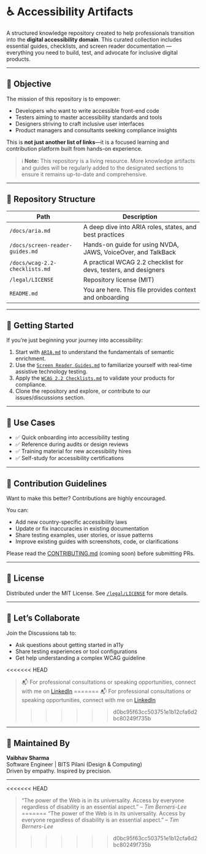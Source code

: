 # ♿ Accessibility Artifacts

A structured knowledge repository created to help professionals transition into the **digital accessibility domain**. This curated collection includes essential guides, checklists, and screen reader documentation — everything you need to build, test, and advocate for inclusive digital products.

---

## 🎯 Objective

The mission of this repository is to empower:

- Developers who want to write accessible front-end code
- Testers aiming to master accessibility standards and tools
- Designers striving to craft inclusive user interfaces
- Product managers and consultants seeking compliance insights

This is **not just another list of links**—it is a focused learning and contribution platform built from hands-on experience.

> ℹ️ **Note:** This repository is a living resource. More knowledge artifacts and guides will be regularly added to the designated sections to ensure it remains up-to-date and comprehensive.

---

## 📁 Repository Structure

| Path                        | Description                                                                 |
|-----------------------------|-----------------------------------------------------------------------------|
| `/docs/aria.md`             | A deep dive into ARIA roles, states, and best practices                    |
| `/docs/screen-reader-guides.md` | Hands-on guide for using NVDA, JAWS, VoiceOver, and TalkBack              |
| `/docs/wcag-2.2-checklists.md` | A practical WCAG 2.2 checklist for devs, testers, and designers            |
| `/legal/LICENSE`            | Repository license (MIT)                                                  |
| `README.md`                 | You are here. This file provides context and onboarding                    |

---

## 📌 Getting Started

If you’re just beginning your journey into accessibility:

1. Start with [`ARIA.md`](./docs/ARIA.md) to understand the fundamentals of semantic enrichment.
2. Use the [`Screen Reader Guides.md`](./docs/Screen%20Reader%20Guides.md) to familiarize yourself with real-time assistive technology testing.
3. Apply the [`WCAG 2.2 Checklists.md`](./docs/WCAG%202.2%20Checklist.md) to validate your products for compliance.
4. Clone the repository and explore, or contribute to our issues/discussions section.

---

## 🚀 Use Cases

- ✅ Quick onboarding into accessibility testing
- ✅ Reference during audits or design reviews
- ✅ Training material for new accessibility hires
- ✅ Self-study for accessibility certifications

---

## 🤝 Contribution Guidelines

Want to make this better? Contributions are highly encouraged.

You can:
- Add new country-specific accessibility laws
- Update or fix inaccuracies in existing documentation
- Share testing examples, user stories, or issue patterns
- Improve existing guides with screenshots, code, or clarifications

Please read the [CONTRIBUTING.md](./CONTRIBUTING.md) (coming soon) before submitting PRs.

---

## 🧩 License

Distributed under the MIT License. See [`/legal/LICENSE`](./legal/LICENSE) for more details.

---

## 💬 Let’s Collaborate

Join the Discussions tab to:
- Ask questions about getting started in a11y
- Share testing experiences or tool configurations
- Get help understanding a complex WCAG guideline

<<<<<<< HEAD
> 📬 For professional consultations or speaking opportunities, connect with me on [LinkedIn](www.linkedin.com/in/vaibosnikov)
=======
> 📬 For professional consultations or speaking opportunities, connect with me on [LinkedIn](https://www.linkedin.com/in/vaibosnikov/)
>>>>>>> d0bc95f63cc503751e1b12cfa6d2bc80249f735b

---

## 🧠 Maintained By

**Vaibhav Sharma**  
Software Engineer | BITS Pilani (Design & Computing)  
Driven by empathy. Inspired by precision.

---

<<<<<<< HEAD
> “The power of the Web is in its universality. Access by everyone regardless of disability is an essential aspect.” – *Tim Berners-Lee*
=======
> “The power of the Web is in its universality. Access by everyone regardless of disability is an essential aspect.” – *Tim Berners-Lee*
>>>>>>> d0bc95f63cc503751e1b12cfa6d2bc80249f735b
